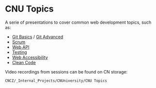 # CNU Topics

A serie of presentations to cover common web development topics, such as:

- [Git Basics](./2022-05/CNU%20Topics%20-%20Git%20basics.pdf) / [Git Advanced](./2022-05/CNU%20Topics%20-%20Git%20advanced.pdf)
- [Scrum](./2022-05/CNU%20Topics%20-%20Scrum.pdf)
- [Web API](./2022-05/CNU%20Topics%20-%20Web%20API.pdf)
- [Testing](./2022-05/CNU%20Topics%20-%20Testing.pdf)
- [Web Accessibility](https://slides.com/luboshradecky/accessibility-intro/fullscreen)
- [Clean Code](https://cnu-clean-code-lukasduspiva.vercel.app/)

Video recordings from sessions can be found on CN storage:

```
CNCZ/_Internal_Projects/CNUniversity/CNU Topics
```
